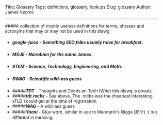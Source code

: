 Title: Glossary
Tags: definitions, glossary, lookups
Slug: glossary
Author: James Nzomo

<hr>
####A collection of mostly useless definitions for terms, phrases and acronyms that may or may not be used in this blawg

 - ##### __*google-juice*__ - Something SEO folks usually have for breakfast.
 - ##### __*MOJE*__ - Nairobian for the name James.
 - ##### __*STEM*__ - Science, Technology, Engineering, and Math.
 - ##### __*SWAG*__ - Scientific wild-ass guess
 - #####__*TDT*__ - Thoughts and Deeds on Tech (What this blawg is about).
 - #####__*tdt.rocks*__ - See above. The .rocks was the cheapest interesting sTLD I could get at the time of registration.
 - #####__*WAG*__ - A wild-ass guess
 - #####__*Yaani*__ - Glue word, similar in use to Mandarin's Nigga (那个) :) but different in meaning.
